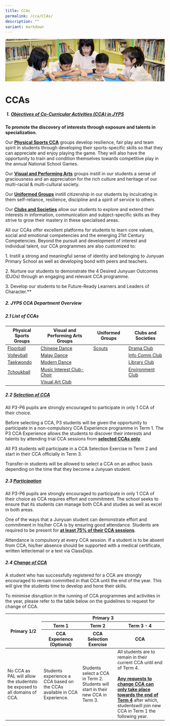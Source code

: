 ```yaml
---
title: CCAs
permalink: /cca/CCAs/
description: ""
variant: markdown
---
```

![](/images/banner.gif)


CCAs
====

##### &nbsp;**1.&nbsp;<u>Objectives of Co-Curricular Activities (CCA) in JYPS</u>**  
    
<b>To promote the discovery of interests through exposure and talents in specialization.</b>


Our <b><u>Physical Sports CCA</u></b> groups develop resilience, fair play and team spirit in students through developing their sports-specific skills so that they can appreciate and enjoy playing the game. They will also have the opportunity to train and condition themselves towards competitive play in the annual National School Games.&nbsp;

Our <b><u>Visual and Performing Arts</u></b> groups instill in our students a sense of graciousness and an appreciation for the rich culture and heritage of our multi-racial &amp; multi-cultural society.&nbsp;

Our <b><u>Uniformed Groups</u></b> instill citizenship in our students by inculcating in them self-reliance, resilience, discipline and a spirit of service to others.&nbsp;

Our <b><u>Clubs and Societies</u></b> allow our students to explore and extend their interests in information, communication and subject-specific skills as they strive to grow their mastery in these specialised areas.&nbsp;

All our CCAs offer excellent platforms for students to learn core values, social and emotional competencies and the emerging 21st Century Competencies. Beyond the pursuit and development of interest and individual talent, our CCA programmes are also customized to:&nbsp;

  1\. Instill a strong and meaningful sense of identity and belonging to Junyuan Primary School as well as developing bond with peers and teachers.&nbsp;


2\. Nurture our students to demonstrate the 4 Desired Junyuan Outcomes (DJOs) through an engaging and relevant CCA programme.
 

3\. Develop our students to be Future-Ready Learners and Leaders of Character.**

 
##### **2\. JYPS CCA Department Overview**


##### **2.1 List of CCAs**

<table><thead><tr><th>Physical Sports<br>Groups</th><th>Visual and Performing Arts Groups</th><th>Uniformed Groups</th><th>Clubs and Societies</th></tr></thead><tbody><tr><td><a href="/cca/Physical-Sports-Group/Floorball/">Floorball</a></td><td><a href="/cca/Visual-and-Performing-Arts-Group/ChineseDance/">Chinese Dance</a></td><td><a href="/cca/Uniformed-Groups/ScoutsCubs/">Scouts</a></td><td><a href="/cca/Clubs-and-Societies/DramaClub/">Drama Club</a></td></tr><tr><td><a href="/cca/Physical-Sports-Group/Volleyball/">Volleyball</a></td><td><a href="/cca/Visual-and-Performing-Arts-Group/MalayDance/">Malay Dance</a></td><td></td><td><a href="/cca/Clubs-and-Societies/InfoCommClub/">Info Comm Club</a></td></tr><tr><td><a href="/cca/Physical-Sports-Group/TaeKwonDo/">Taekwondo</a></td><td><a href="/cca/Visual-and-Performing-Arts-Group/ModernDance/">Modern Dance</a></td><td> </td><td> <a href="/cca/Clubs-and-Societies/LibraryClub/">Library Club</a></td></tr><tr><td><a href="/cca/Physical-Sports-Group/Tchoukball/">Tchoukball</a></td><td><a rel="noopener noreferrer" target="_blank" href="/cca/Visual-and-Performing-Arts-Group/MusicInterestClub/">Music Interest Club-Choir</a></td><td> </td><td><a href="/cca/Clubs-and-Societies/EnvironmentClub/">Environment Club</a></td></tr><tr><td> </td><td><a rel="noopener noreferrer" target="_blank" href="/cca/Visual-and-Performing-Arts-Group/VisualArtsClub/">Visual Art Club</a><br></td><td> </td><td> </td></tr></tbody></table>


##### **2.2 <u>Selection of CCA</u>**  

All P3-P6 pupils are strongly encouraged to participate in only 1 CCA of their choice.

Before selecting a CCA, P3 students will be given the opportunity to participate in a non-compulsory CCA Experience programme in Term 1. The P3&nbsp;CCA&nbsp;Experience allows the students to discover their interests and talents by attending trial&nbsp;CCA&nbsp;sessions from&nbsp;<b><u>selected CCAs only</u></b>.

All P3 students will participate in a CCA Selection Exercise in Term 2 and start in their CCA officially in Term 3.

Transfer-in students will be allowed to select a CCA on an adhoc basis depending on the time that they become a Junyuan student.


##### **2.3 <u>Participation</u>**  

All P3-P6 pupils are strongly encouraged to participate in only 1 CCA of their choice as CCA requires effort and commitment. The school seeks to ensure that its students can manage both CCA and studies as well as excel in both areas.

One of the ways that a Junyuan student can demonstrate effort and commitment in his/her CCA is by ensuring good attendance. Students are required to be present for <b><u>at least 75% of their CCA sessions</u></b>.

Attendance is compulsory at every CCA session. If a student is to be absent from CCA, his/her absence should be supported with a medical certificate, written letter/email or a text via ClassDojo.


##### **2.4 <u>Change of CCA</u>**  

A student who has successfully registered for a CCA are strongly encouraged to
remain committed in that CCA until the end of the year. This will give the students
time to develop and hone their skills.

To minimise disruption in the running of CCA programmes and activities in the
year, please refer to the table below on the guidelines to request for change of
CCA.

<table><thead><tr><th rowspan="3">Primary 1/2</th><th colspan="3">Primary 3</th></tr><tr><th>Term 1</th><th>Term 2</th><th>Term 3 - 4</th></tr><tr><th>CCA Experience (Optional)</th><th>CCA Selection Exercise</th><th>CCA</th></tr></thead><tbody><tr><td>No CCA as PAL will allow the studentsto be exposed to all domains of CCA.</td><td>Students experience a CCA based on the CCAs available in CCA Experience.</td><td>Students select a CCA in Term 2. Students will start in their new CCA in Term 3.</td><td>All students are to remain in their current CCA until end of Term 4.<br><br><b><u>Any requests to change CCA can only take place towards the end of Term 4</u></b> after which, studentswill join new CCA in Term 1 the following year.</td></tr></tbody></table>